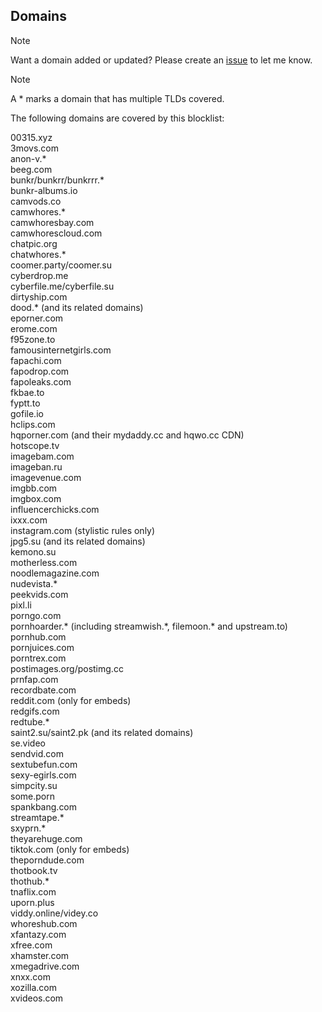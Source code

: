 ## Domains

> [!NOTE]
> Want a domain added or updated? Please create an [issue](https://github.com/zDania4/blocklist/issues/new/choose) to let me know.

> [!NOTE]
> A \* marks a domain that has multiple TLDs covered.
  
  
The following domains are covered by this blocklist:

00315.xyz  
3movs.com  
anon-v.*  
beeg.com  
bunkr/bunkrr/bunkrrr.\*  
bunkr-albums.io  
camvods.co  
camwhores.*  
camwhoresbay.com  
camwhorescloud.com  
chatpic.org  
chatwhores.*  
coomer.party/coomer.su  
cyberdrop.me  
cyberfile.me/cyberfile.su  
dirtyship.com  
dood.* (and its related domains)  
eporner.com  
erome.com  
f95zone.to  
famousinternetgirls.com  
fapachi.com  
fapodrop.com  
fapoleaks.com  
fkbae.to  
fyptt.to  
gofile.io  
hclips.com  
hqporner.com (and their mydaddy.cc and hqwo.cc CDN)  
hotscope.tv  
imagebam.com  
imageban.ru  
imagevenue.com  
imgbb.com  
imgbox.com  
influencerchicks.com  
ixxx.com  
instagram.com (stylistic rules only)  
jpg5.su (and its related domains)  
kemono.su  
motherless.com  
noodlemagazine.com  
nudevista.*  
peekvids.com  
pixl.li  
porngo.com  
pornhoarder.* (including streamwish.\*, filemoon.\* and upstream.to)  
pornhub.com  
pornjuices.com  
porntrex.com  
postimages.org/postimg.cc  
prnfap.com  
recordbate.com  
reddit.com (only for embeds)  
redgifs.com  
redtube.*  
saint2.su/saint2.pk (and its related domains)  
se.video  
sendvid.com  
sextubefun.com  
sexy-egirls.com  
simpcity.su  
some.porn  
spankbang.com  
streamtape.*  
sxyprn.*  
theyarehuge.com  
tiktok.com (only for embeds)  
theporndude.com  
thotbook.tv  
thothub.*  
tnaflix.com  
uporn.plus  
viddy.online/videy.co  
whoreshub.com  
xfantazy.com  
xfree.com  
xhamster.com  
xmegadrive.com  
xnxx.com  
xozilla.com  
xvideos.com  
